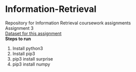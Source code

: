 # Information-Retrieval
Repository for Information Retrieval coursework assignments\
Assignment 3\
[Dataset for this assignment](https://grouplens.org/datasets/movielens/?fbclid=IwAR3iOuf1hEkqzwRCEHNev9NfwffwHji-QYz-2VWkXfsqhxCoINaJGP6687k)\
**Steps to run**
1) Install python3
2) Install pip3
3) pip3 install surprise
4) pip3 install numpy
